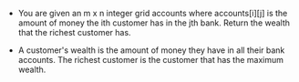 * You are given an m x n integer grid accounts where accounts[i][j] is the amount of money the i​​​​​​​​​​​th​​​​ customer has in the j​​​​​​​​​​​th​​​​ bank. Return the wealth that the richest customer has.

* A customer's wealth is the amount of money they have in all their bank accounts. The richest customer is the customer that has the maximum wealth.
